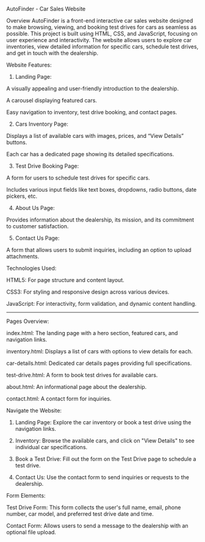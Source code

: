 AutoFinder - Car Sales Website

Overview
AutoFinder is a front-end interactive car sales website designed to make browsing, viewing, and booking test drives for cars as seamless as possible. This project is built using HTML, CSS, and JavaScript, focusing on user experience and interactivity. The website allows users to explore car inventories, view detailed information for specific cars, schedule test drives, and get in touch with the dealership.

Website Features:

1. Landing Page:

A visually appealing and user-friendly introduction to the dealership.

A carousel displaying featured cars.

Easy navigation to inventory, test drive booking, and contact pages.



2. Cars Inventory Page:

Displays a list of available cars with images, prices, and “View Details” buttons.

Each car has a dedicated page showing its detailed specifications.



3. Test Drive Booking Page:

A form for users to schedule test drives for specific cars.

Includes various input fields like text boxes, dropdowns, radio buttons, date pickers, etc.



4. About Us Page:

Provides information about the dealership, its mission, and its commitment to customer satisfaction.



5. Contact Us Page:

A form that allows users to submit inquiries, including an option to upload attachments.




Technologies Used:

HTML5: For page structure and content layout.

CSS3: For styling and responsive design across various devices.

JavaScript: For interactivity, form validation, and dynamic content handling.



---

Pages Overview:

index.html: The landing page with a hero section, featured cars, and navigation links.

inventory.html: Displays a list of cars with options to view details for each.

car-details.html: Dedicated car details pages providing full specifications.

test-drive.html: A form to book test drives for available cars.

about.html: An informational page about the dealership.

contact.html: A contact form for inquiries.





Navigate the Website:

1. Landing Page: Explore the car inventory or book a test drive using the navigation links.


2. Inventory: Browse the available cars, and click on "View Details" to see individual car specifications.


3. Book a Test Drive: Fill out the form on the Test Drive page to schedule a test drive.


4. Contact Us: Use the contact form to send inquiries or requests to the dealership.



Form Elements:

Test Drive Form: This form collects the user's full name, email, phone number, car model, and preferred test drive date and time.

Contact Form: Allows users to send a message to the dealership with an optional file upload.
